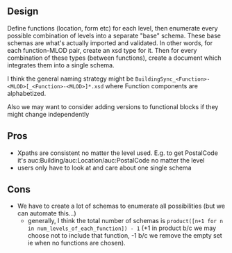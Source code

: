 ## Design
Define functions (location, form etc) for each level, then enumerate every possible combination of levels into a separate "base" schema. These base schemas are what's actually imported and validated. In other words, for each function-MLOD pair, create an xsd type for it. Then for every combination of these types (between functions), create a document which integrates them into a single schema.

I think the general naming strategy might be `BuildingSync_<Function>-<MLOD>[_<Function>-<MLOD>]*.xsd` where Function components are alphabetized.

Also we may want to consider adding versions to functional blocks if they might change independently

## Pros
- Xpaths are consistent no matter the level used. E.g. to get PostalCode it's auc:Building/auc:Location/auc:PostalCode no matter the level
- users only have to look at and care about one single schema

## Cons
- We have to create a lot of schemas to enumerate all possibilities (but we can automate this...)
  - generally, I think the total number of schemas is `product([n+1 for n in num_levels_of_each_function]) - 1` (+1 in product b/c we may choose not to include that function, -1 b/c we remove the empty set ie when no functions are chosen).
